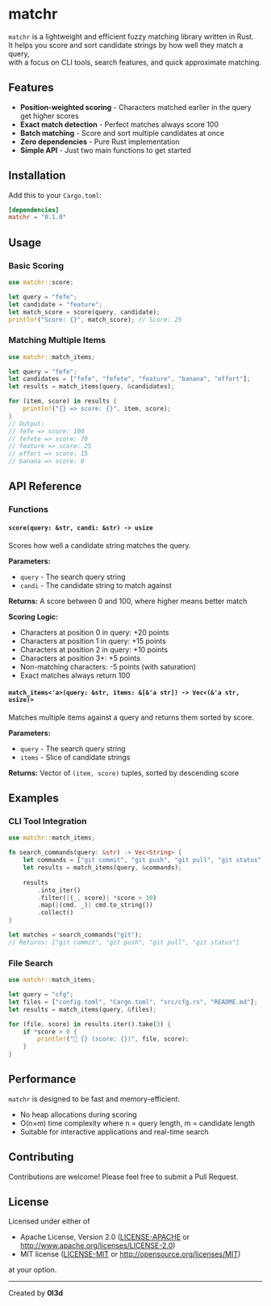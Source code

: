 # matchr

`matchr` is a lightweight and efficient fuzzy matching library written in Rust.  
It helps you score and sort candidate strings by how well they match a query,  
with a focus on CLI tools, search features, and quick approximate matching.

## Features

- **Position-weighted scoring** - Characters matched earlier in the query get higher scores
- **Exact match detection** - Perfect matches always score 100
- **Batch matching** - Score and sort multiple candidates at once
- **Zero dependencies** - Pure Rust implementation
- **Simple API** - Just two main functions to get started

## Installation

Add this to your `Cargo.toml`:

```toml
[dependencies]
matchr = "0.1.0"
```

## Usage

### Basic Scoring

```rust
use matchr::score;

let query = "fefe";
let candidate = "feature";
let match_score = score(query, candidate);
println!("Score: {}", match_score); // Score: 25
```

### Matching Multiple Items

```rust
use matchr::match_items;

let query = "fefe";
let candidates = ["fefe", "fefete", "feature", "banana", "effort"];
let results = match_items(query, &candidates);

for (item, score) in results {
    println!("{} => score: {}", item, score);
}
// Output:
// fefe => score: 100
// fefete => score: 70
// feature => score: 25
// effort => score: 15
// banana => score: 0
```

## API Reference

### Functions

#### `score(query: &str, candi: &str) -> usize`

Scores how well a candidate string matches the query.

**Parameters:**
- `query` - The search query string
- `candi` - The candidate string to match against

**Returns:** A score between 0 and 100, where higher means better match

**Scoring Logic:**
- Characters at position 0 in query: +20 points
- Characters at position 1 in query: +15 points  
- Characters at position 2 in query: +10 points
- Characters at position 3+: +5 points
- Non-matching characters: -5 points (with saturation)
- Exact matches always return 100

#### `match_items<'a>(query: &str, items: &[&'a str]) -> Vec<(&'a str, usize)>`

Matches multiple items against a query and returns them sorted by score.

**Parameters:**
- `query` - The search query string
- `items` - Slice of candidate strings

**Returns:** Vector of `(item, score)` tuples, sorted by descending score

## Examples

### CLI Tool Integration

```rust
use matchr::match_items;

fn search_commands(query: &str) -> Vec<String> {
    let commands = ["git commit", "git push", "git pull", "git status", "grep"];
    let results = match_items(query, &commands);
    
    results
        .into_iter()
        .filter(|(_, score)| *score > 10)
        .map(|(cmd, _)| cmd.to_string())
        .collect()
}

let matches = search_commands("git");
// Returns: ["git commit", "git push", "git pull", "git status"]
```

### File Search

```rust
use matchr::match_items;

let query = "cfg";
let files = ["config.toml", "Cargo.toml", "src/cfg.rs", "README.md"];
let results = match_items(query, &files);

for (file, score) in results.iter().take(3) {
    if *score > 0 {
        println!("📁 {} (score: {})", file, score);
    }
}
```

## Performance

`matchr` is designed to be fast and memory-efficient:
- No heap allocations during scoring
- O(n×m) time complexity where n = query length, m = candidate length
- Suitable for interactive applications and real-time search

## Contributing

Contributions are welcome! Please feel free to submit a Pull Request.

## License

Licensed under either of

* Apache License, Version 2.0 ([LICENSE-APACHE](LICENSE-APACHE) or http://www.apache.org/licenses/LICENSE-2.0)
* MIT license ([LICENSE-MIT](LICENSE-MIT) or http://opensource.org/licenses/MIT)

at your option.

---

Created by **0l3d**
